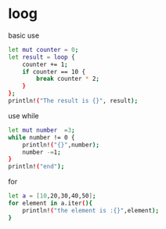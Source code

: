 # loog

basic use

```sh
let mut counter = 0;
let result = loop {
    counter += 1;
    if counter == 10 {
        break counter * 2;
    }
};
println!("The result is {}", result);
```

use while

```sh
let mut number  =3;
while number != 0 {
    println!("{}",number);
    number -=1;
}
println!("end");
```

for

```sh
let a = [10,20,30,40,50];
for element in a.iter(){
    println!("the element is :{}",element);
}
```
